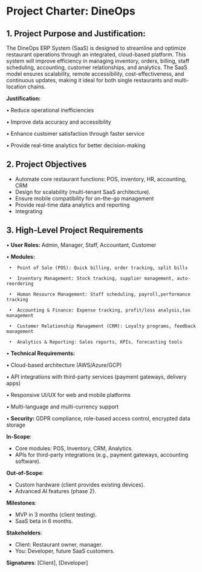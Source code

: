 # Project Charter: DineOps  

## 1. Project Purpose and Justification:
The DineOps ERP System (SaaS) is designed to streamline and optimize restaurant operations through an integrated, cloud-based platform. This system will improve efficiency in managing inventory, orders, billing, staff scheduling, accounting, customer relationships, and analytics. The SaaS model ensures scalability, remote accessibility, cost-effectiveness, and continuous updates, making it ideal for both single restaurants and multi-location chains.

**Justification:**

•  Reduce operational inefficiencies

•  Improve data accuracy and accessibility

•  Enhance customer satisfaction through faster service

•  Provide real-time analytics for better decision-making

## 2. Project Objectives
- Automate core restaurant functions: POS, inventory, HR, accounting, CRM  
- Design for scalability (multi-tenant SaaS architecture).  
- Ensure mobile compatibility for on-the-go management
- Provide real-time data analytics and reporting
- Integrating 

## 3. High-Level Project Requirements

•  **User Roles:** Admin, Manager, Staff, Accountant, Customer

• **Modules:**

	 •  Point of Sale (POS): Quick billing, order tracking, split bills
   
	 •  Inventory Management: Stock tracking, supplier management, auto-reordering
   
	 •  Human Resource Management: Staff scheduling, payroll,performance tracking
   
	 •  Accounting & Finance: Expense tracking, profit/loss analysis,tax management
   
	 •  Customer Relationship Management (CRM): Loyalty programs, feedback management
   
	 •  Analytics & Reporting: Sales reports, KPIs, forecasting tools

• **Technical Requirements:**

•  Cloud-based architecture (AWS/Azure/GCP)

•  API integrations with third-party services (payment gateways, delivery apps)

•  Responsive UI/UX for web and mobile platforms

•  Multi-language and multi-currency support

•  **Security:** GDPR compliance, role-based access control, encrypted data storage


**In-Scope**:  
- Core modules: POS, Inventory, CRM, Analytics.  
- APIs for third-party integrations (e.g., payment gateways, accounting software).  

**Out-of-Scope**:  
- Custom hardware (client provides existing devices).  
- Advanced AI features (phase 2).  

**Milestones**:  
- MVP in 3 months (client testing).  
- SaaS beta in 6 months.  

**Stakeholders**:  
- Client: Restaurant owner, manager.  
- You: Developer, future SaaS customers.  

**Signatures**: [Client], [Developer]  
<!--stackedit_data:
eyJoaXN0b3J5IjpbLTE0NjcxMTc3NDIsLTIxMzkwMTM5ODIsMT
IxNzc5OTg2OSwxOTk1NDc0ODMzLDIyMzAxMTgyMSwtODE4MTIy
OTAzLC0xMDU2MjIyMjYxLC05NTMwNzM1OTQsLTE5NTg1NjYzMz
VdfQ==
-->